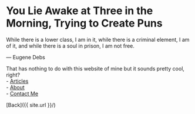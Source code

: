 You Lie Awake at Three in the Morning, Trying to Create Puns
============================================================

While there is a lower class, I am in it, while there is a criminal element, I am of it, and while there is a soul in prison, I am not free.

— Eugene Debs

That has nothing to do with this website of mine but it sounds pretty cool, right?  
\- [Articles](./articles.html)  
\- [About](./about.html)  
\- [Contact Me](./contact.html)

[Back]({{ site.url }}/)
